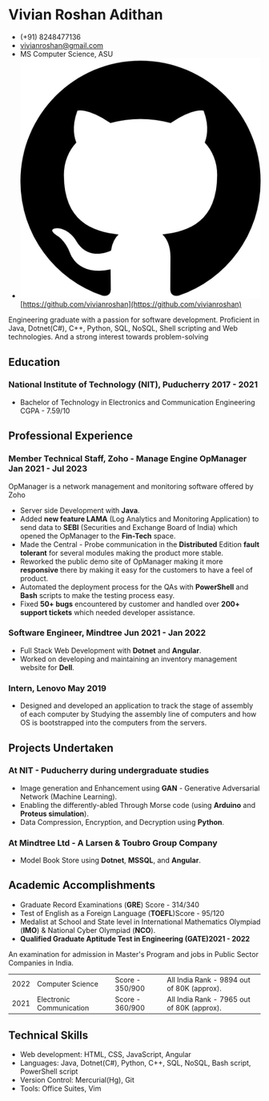 # Vivian Roshan Adithan
- (+91) 8248477136
- <a href="mailto:vivianroshan@gmail.com">vivianroshan@gmail.com</a>
- MS Computer Science, ASU
- ![githubLogo](github.png) [https://github.com/vivianroshan](https://github.com/vivianroshan)

Engineering graduate with a passion for software development. Proficient in Java, Dotnet(C#), C++, Python, SQL, NoSQL, Shell scripting and Web technologies. And a strong interest towards problem-solving

## Education
### <span>National Institute of Technology (NIT), Puducherry</span> <span>2017 - 2021</span>
- <div><span>Bachelor of Technology in Electronics and Communication Engineering</span> <span>CGPA - 7.59/10</span></div> 

## Professional Experience
### <span>Member Technical Staff, Zoho - Manage Engine OpManager</span> <span>Jan 2021 - Jul 2023</span>
OpManager is a network management and monitoring software offered by Zoho

- Server side Development with **Java**.
- Added **new feature LAMA** (Log Analytics and Monitoring Application) to send data to **SEBI** (Securities and Exchange Board of India) which opened the OpManager to the **Fin-Tech** space.
- Made the Central - Probe communication in the **Distributed** Edition **fault tolerant** for several modules making the product more stable.
- Reworked the public demo site of OpManager making it more **responsive** there by making it easy for the customers to have a feel of product.
- Automated the deployment process for the QAs with **PowerShell** and **Bash** scripts to make the testing process easy.
- Fixed **50+ bugs** encountered by customer and handled over **200+ support tickets** which needed developer assistance.

### <span>Software Engineer, Mindtree</span> <span>Jun 2021 - Jan 2022</span>
- Full Stack Web Development with **Dotnet** and **Angular**.
- Worked on developing and maintaining an inventory management website for **Dell**.

### <span>Intern, Lenovo</span> <span>May 2019</span>
- Designed and developed an application to track the stage of assembly of each computer by Studying the assembly line of computers and how OS is bootstrapped into the computers from the servers.

## Projects Undertaken
### At NIT - Puducherry during undergraduate studies
- Image generation and Enhancement using **GAN** - Generative Adversarial Network (Machine Learning).
- Enabling the differently-abled Through Morse code (using **Arduino** and **Proteus simulation**).
- Data Compression, Encryption, and Decryption using **Python**.

### At Mindtree Ltd - A Larsen & Toubro Group Company
- Model Book Store using **Dotnet**, **MSSQL**, and **Angular**.

## Academic Accomplishments
- <div><span>Graduate Record Examinations (<strong>GRE</strong>) </span><span>Score - 314/340</span></div>
- <div> <span>Test of English as a Foreign Language (<strong>TOEFL</strong>)</span><span>Score - 95/120</span></div>
- Medalist at School and State level in International Mathematics Olympiad (**IMO**) & National Cyber Olympiad (**NCO**).
- <div><span><strong>Qualified Graduate Aptitude Test in Engineering (GATE)</strong></span><span><strong>2021 - 2022</strong></span></div>
<p>An examination for admission in Master&apos;s Program and jobs in Public Sector Companies in India.</p>
<table>
<tr> <td>2022</td> <td>Computer Science</td> <td>Score - 350/900</td> <td>All India Rank - 9894 out of 80K (approx).</td> </tr>
<tr> <td>2021</td> <td>Electronic Communication</td> <td>Score - 360/900</td> <td>All India Rank - 7965 out of 80K (approx).</td> </tr>
</table>

## Technical Skills
- Web development: HTML, CSS, JavaScript, Angular
- Languages: Java, Dotnet(C#), Python, C++, SQL, NoSQL, Bash script, PowerShell script
- Version Control: Mercurial(Hg), Git
- Tools: Office Suites, Vim

